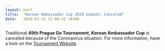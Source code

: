 ```yaml
---
layout: post
title:  "Korean Ambassador Cup 2020 &ndash; Canceled"
date:   2020-03-15 12:08:42 +0100
---
```


Traditional **49th Prague Go Tournament, Korean Ambassador Cup** is canceled because
of the Coronavirus situation. For more information, have a look on the
[Tournament Website](http://kac.pagoda.cz/).
